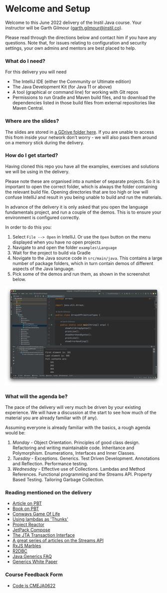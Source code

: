 # Welcome and Setup #

Welcome to this June 2022 delivery of the Instil Java course. Your instructor will be Garth Gilmour (garth.gilmour@instil.co). 

Please read through the directions below and contact him if you have any questions. Note that, for issues relating to configuration and security settings, your own admins and mentors are best placed to help.

### What do I need? ###

For this delivery you will need

* The IntelliJ IDE (either the Community or Ultimate edition)
* The Java Development Kit (for Java 11 or above)
* A tool (graphical or command line) for working with GIt repos
* Permissions to run Gradle and Maven build files, and to download the dependencies listed in those build files from external repositories like Maven Central.


### Where are the slides? ###

The slides are stored in [a GDrive folder here](https://drive.google.com/drive/folders/1_90bc6VnKvI4z7tvKKM5RtcVDPhoLUJO?usp=sharing). If you are unable to access this from inside your network don't worry - we will also pass them around on a memory stick during the delivery. 


### How do I get started? ###

Having cloned this repo you have all the examples, exercises and solutions we will be using in the delivery.

Please note these are organised into a number of separate projects. So it is important to open the correct folder, which is always the folder containing the relevant build file. Opening directories that are too high or low will confuse IntelliJ and result in you being unable to build and run the materials.

In advance of the delivery it is only asked that you open the language fundamentals project, and run a couple of the demos. This is to ensure your environment is configured correctly.

In order to do this you:

1. Select `File --> Open` in IntelliJ. Or use the `Open` button on the menu displayed when you have no open projects
2. Navigate to and open the folder `examples\Language`
3. Wait for the project to build via Gradle
4. Novigate to the Java source code in `src/main/java`. This contains a large number of package folders, which in turn contain demos of different aspects of the Java language.
5. Pick some of the demos and run them, as shown in the screenshot below.

![The Java Language Project](JavaLanguageExamples.png)

### What will the agenda be? ###

The pace of the delivery will very much be driven by your existing experience. We will have a discussion at the start to see how much of the material you are already familiar with (if any).

Assuming everyone is already familiar with the basics, a rough agenda would be:

1. *Monday* - Object Orientation. Principles of good class design. Refactoring and writing maintainable code. Inheritance and Polymorphism. Enumerations, Interfaces and Inner Classes.
2. *Tuesday* - Exceptions. Generics. Test Driven Development. Annotations and Reflection. Performance testing.
3. *Wednesday* - Effective use of Collections. Lambdas and Method References. Functional programming and the Streams API. Property Based Testing. Tailoring Garbage Collection.

### Reading mentioned on the delivery ###

* [Article on PBT](https://blogs.oracle.com/javamagazine/post/know-for-sure-with-property-based-testing)
* [Book on PBT](https://www.artima.com/shop/scalacheck)
* [Conways Game Of Life](https://en.wikipedia.org/wiki/Conway%27s_Game_of_Life)
* [Using lambdas as 'Thunks'](https://redux.js.org/usage/writing-logic-thunks)
* [Project Reactor](https://projectreactor.io/)
* [JetPack Compose](https://developer.android.com/jetpack/compose)
* [The JTA Transaction Interface](https://docs.oracle.com/javaee/7/api/javax/transaction/Transaction.html)
* [A great series of articles on the Streams API](https://developer.ibm.com/series/java-streams/)
* [RxJS Marbles](https://rxmarbles.com/)
* [R2DBC](https://r2dbc.io/)
* [Java Generics FAQ](http://www.angelikalanger.com/GenericsFAQ/JavaGenericsFAQ.html)
* [Generics White Paper](https://www.oracle.com/technetwork/java/javase/generics-tutorial-159168.pdf)

### Course Feedback Form ###
* [Code is CMEJA0622](https://instil.co/feedback/)